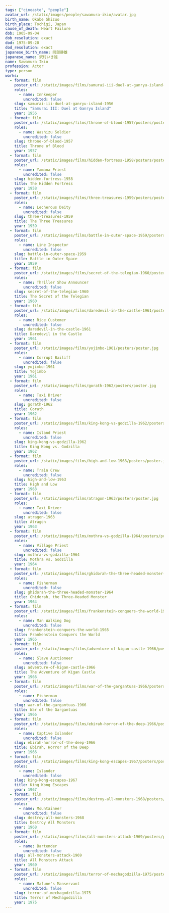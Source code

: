 ```yaml
---
tags: ["cineaste", "people"]
avatar_url: /static/images/people/sawamura-ikio/avatar.jpg
birth_name: Okabe Shizuo
birth_place: Tochigi, Japan
cause_of_death: Heart Failure
dob: 1905-09-04
dob_resolution: exact
dod: 1975-09-20
dod_resolution: exact
japanese_birth_name: 岡部静雄
japanese_name: 沢村いき雄
name: Sawamura Ikio
profession: Actor
type: person
works:
  - format: film
    poster_url: /static/images/films/samurai-iii-duel-at-ganryu-island-1956/posters/poster.jpg
    roles:
      - name: Innkeeper
        uncredited: false
    slug: samurai-iii-duel-at-ganryu-island-1956
    title: "Samurai III: Duel at Ganryu Island"
    year: 1956
  - format: film
    poster_url: /static/images/films/throne-of-blood-1957/posters/poster.jpg
    roles:
      - name: Washizu Soldier
        uncredited: false
    slug: throne-of-blood-1957
    title: Throne of Blood
    year: 1957
  - format: film
    poster_url: /static/images/films/hidden-fortress-1958/posters/poster.jpg
    roles:
      - name: Yamana Priest
        uncredited: false
    slug: hidden-fortress-1958
    title: The Hidden Fortress
    year: 1958
  - format: film
    poster_url: /static/images/films/three-treasures-1959/posters/poster.jpg
    roles:
      - name: Lecherous Deity
        uncredited: false
    slug: three-treasures-1959
    title: The Three Treasures
    year: 1959
  - format: film
    poster_url: /static/images/films/battle-in-outer-space-1959/posters/poster.jpg
    roles:
      - name: Line Inspector
        uncredited: false
    slug: battle-in-outer-space-1959
    title: Battle in Outer Space
    year: 1959
  - format: film
    poster_url: /static/images/films/secret-of-the-telegian-1960/posters/poster.jpg
    roles:
      - name: Thriller Show Announcer
        uncredited: false
    slug: secret-of-the-telegian-1960
    title: The Secret of the Telegian
    year: 1960
  - format: film
    poster_url: /static/images/films/daredevil-in-the-castle-1961/posters/poster.jpg
    roles:
      - name: Rice Customer
        uncredited: false
    slug: daredevil-in-the-castle-1961
    title: Daredevil in the Castle
    year: 1961
  - format: film
    poster_url: /static/images/films/yojimbo-1961/posters/poster.jpg
    roles:
      - name: Corrupt Bailiff
        uncredited: false
    slug: yojimbo-1961
    title: Yojimbo
    year: 1961
  - format: film
    poster_url: /static/images/films/gorath-1962/posters/poster.jpg
    roles:
      - name: Taxi Driver
        uncredited: false
    slug: gorath-1962
    title: Gorath
    year: 1962
  - format: film
    poster_url: /static/images/films/king-kong-vs-godzilla-1962/posters/poster.jpg
    roles:
      - name: Island Priest
        uncredited: false
    slug: king-kong-vs-godzilla-1962
    title: King Kong vs. Godzilla
    year: 1962
  - format: film
    poster_url: /static/images/films/high-and-low-1963/posters/poster.jpg
    roles:
      - name: Train Crew
        uncredited: false
    slug: high-and-low-1963
    title: High and Low
    year: 1963
  - format: film
    poster_url: /static/images/films/atragon-1963/posters/poster.jpg
    roles:
      - name: Taxi Driver
        uncredited: false
    slug: atragon-1963
    title: Atragon
    year: 1963
  - format: film
    poster_url: /static/images/films/mothra-vs-godzilla-1964/posters/poster.jpg
    roles:
      - name: Village Priest
        uncredited: false
    slug: mothra-vs-godzilla-1964
    title: Mothra vs. Godzilla
    year: 1964
  - format: film
    poster_url: /static/images/films/ghidorah-the-three-headed-monster-1964/posters/poster.jpg
    roles:
      - name: Fisherman
        uncredited: false
    slug: ghidorah-the-three-headed-monster-1964
    title: Ghidorah, the Three-Headed Monster
    year: 1964
  - format: film
    poster_url: /static/images/films/frankenstein-conquers-the-world-1965/posters/poster.jpg
    roles:
      - name: Man Walking Dog
        uncredited: false
    slug: frankenstein-conquers-the-world-1965
    title: Frankenstein Conquers the World
    year: 1965
  - format: film
    poster_url: /static/images/films/adventure-of-kigan-castle-1966/posters/poster.jpg
    roles:
      - name: Slave Auctioneer
        uncredited: false
    slug: adventure-of-kigan-castle-1966
    title: The Adventure of Kigan Castle
    year: 1966
  - format: film
    poster_url: /static/images/films/war-of-the-gargantuas-1966/posters/poster.jpg
    roles:
      - name: Fisherman
        uncredited: false
    slug: war-of-the-gargantuas-1966
    title: War of the Gargantuas
    year: 1966
  - format: film
    poster_url: /static/images/films/ebirah-horror-of-the-deep-1966/posters/poster.jpg
    roles:
      - name: Captive Islander
        uncredited: false
    slug: ebirah-horror-of-the-deep-1966
    title: Ebirah, Horror of the Deep
    year: 1966
  - format: film
    poster_url: /static/images/films/king-kong-escapes-1967/posters/poster.jpg
    roles:
      - name: Islander
        uncredited: false
    slug: king-kong-escapes-1967
    title: King Kong Escapes
    year: 1967
  - format: film
    poster_url: /static/images/films/destroy-all-monsters-1968/posters/poster.jpg
    roles:
      - name: Mountaineer
        uncredited: false
    slug: destroy-all-monsters-1968
    title: Destroy All Monsters
    year: 1968
  - format: film
    poster_url: /static/images/films/all-monsters-attack-1969/posters/poster.jpg
    roles:
      - name: Bartender
        uncredited: false
    slug: all-monsters-attack-1969
    title: All Monsters Attack
    year: 1969
  - format: film
    poster_url: /static/images/films/terror-of-mechagodzilla-1975/posters/poster.jpg
    roles:
      - name: Mafune's Manservant
        uncredited: false
    slug: terror-of-mechagodzilla-1975
    title: Terror of Mechagodzilla
    year: 1975
---
```

